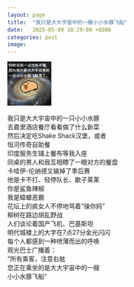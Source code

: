 ```yaml
---
layout: page
title:  "我只是大大宇宙中的一艘小小水豚飞船"
date:   2025-05-09 10:29:00 +0800
categories: post
image:
---
```


<img src="/assets/blogs/capybara-starship/capybara-starship.png"
     style="width:20%; display:block;">
<br>
我只是大大宇宙中的一只小小水豚  
去嘉里酒店餐厅看看做了什么新菜  
然后决定吃Shake Shack汉堡，或者  
恒河传奇自助餐  
印度服务生铺上餐布等我入座  
同桌的男人和我互相瞟了一眼对方的餐盘  
卡哇伊-伦纳德又输掉了季后赛  
他是卡不打、轻停队长、歇子莱莱  
你是鲨鱼辣椒  
我是蟑螂恶霸  
花坛上的疯女人不停地骂着“操你妈”  
柳树在路边胡乱野战  
人们谈论着国产飞机、巴基斯坦  
明代城楼上的大字在7点27分金光闪闪  
每个人都感到一种喷薄而出的呼唤  
观光巴士广播着：  
“所有乘客，注意右舷  
您正在乘坐的是大大宇宙中的一艘  
小小水豚飞船”  




